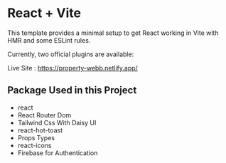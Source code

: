 # React + Vite

This template provides a minimal setup to get React working in Vite with HMR and some ESLint rules.

Currently, two official plugins are available:

Live Site : https://property-webb.netlify.app/

## Package Used in this Project
- react
- React Router Dom
- Tailwind Css With Daisy UI
- react-hot-toast
- Props Types
- react-icons
- Firebase for Authentication